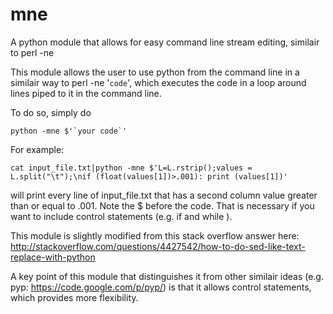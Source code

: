 # mne
A python module that allows for easy command line stream editing, similair to perl -ne 

This module allows the user to use python from the command line in a similair way to perl -ne '`code`', which executes the code in a loop around lines piped to it in the command line.

To do so, simply do

    python -mne $'`your code`' 

For example:

    cat input_file.txt|python -mne $'L=L.rstrip();values = L.split("\t");\nif (float(values[1])>.001): print (values[1])'

will print every line of input_file.txt that has a second column value greater than or equal to .001. Note the $ before the code. That is necessary if you want to include control statements (e.g. if and while ).

This module is slightly modified from this stack overflow answer here: http://stackoverflow.com/questions/4427542/how-to-do-sed-like-text-replace-with-python 

A key point of this module that distinguishes it from other similair ideas (e.g. pyp: https://code.google.com/p/pyp/) is that it allows control statements, which provides more flexibility. 

